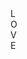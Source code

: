 <div id="container">
 <div class='l'>L</div>
 <div class='o'>O</div>
 <div class='v'>V</div>
 <div class='e'>E</div>
</div>
